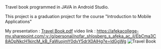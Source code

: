 Travel book programmed in JAVA in Android Studio.

This project is a graduation project for the course "Introduction to Mobile Applications"

My presentation :
[Travel Book.pdf](https://github.com/NofarShlosberg/MyTravelBook/files/10804770/Travel.Book.pdf)
video link :
https://afekacollege-my.sharepoint.com/:v:/g/personal/nofar_shlosberg_s_afeka_ac_il/EbCma3C8AOpNkcH1kircM_kB_FaWuojmY0dvY5drX0AlHg?e=ldGgWg
![Travel Book](https://user-images.githubusercontent.com/80713297/220613743-3045990d-01a9-43a6-b0da-0219067730a0.png)




